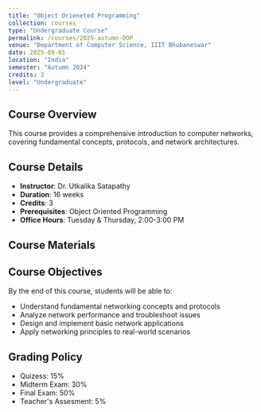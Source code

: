 ```yaml
---
title: "Object Orieneted Programming"
collection: courses
type: "Undergraduate Course"
permalink: /courses/2025-autumn-OOP
venue: "Department of Computer Science, IIIT Bhubaneswar"
date: 2025-09-01
location: "India"
semester: "Autumn 2024"
credits: 3
level: "Undergraduate"
---
```


## Course Overview
This course provides a comprehensive introduction to computer networks, covering fundamental concepts, protocols, and network architectures.

## Course Details
* **Instructor**: Dr. Utkalika Satapathy
* **Duration**: 16 weeks
* **Credits**: 3
* **Prerequisites**: Object Oriented Programming
* **Office Hours**: Tuesday & Thursday, 2:00-3:00 PM

## Course Materials

<!-- ### Lecture Slides
* [Week 1: Introduction to Computer Networks](files/courses/computer-networks/week1-intro.pdf)
* [Week 2: Network Architecture and OSI Model](files/courses/computer-networks/week2-osi-model.pdf)
* [Week 3: Physical Layer and Transmission Media](files/courses/computer-networks/week3-physical-layer.pdf)
* [Week 4: Data Link Layer and Error Detection](files/courses/computer-networks/week4-data-link.pdf)

### Assignments
* [Assignment 1: Network Simulation](files/courses/computer-networks/assignment1.pdf)
* [Assignment 2: Protocol Analysis](files/courses/computer-networks/assignment2.pdf)
* [Assignment 3: Network Design Project](files/courses/computer-networks/assignment3.pdf)

### Additional Resources
* [Course Syllabus](files/courses/computer-networks/syllabus.pdf)
* [Textbook: Computer Networks by Tanenbaum](files/courses/computer-networks/textbook.pdf)
* [Lab Manual](files/courses/computer-networks/lab-manual.pdf) -->

## Course Objectives
By the end of this course, students will be able to:
- Understand fundamental networking concepts and protocols
- Analyze network performance and troubleshoot issues
- Design and implement basic network applications
- Apply networking principles to real-world scenarios

## Grading Policy
- Quizess: 15%
- Midterm Exam: 30%
- Final Exam: 50%
- Teacher's Assesment: 5%
